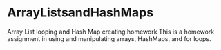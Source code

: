 # ArrayListsandHashMaps
Array List looping and Hash Map creating homework
This is a homework assignment in using and manipulating arrays, HashMaps, and for loops. 
